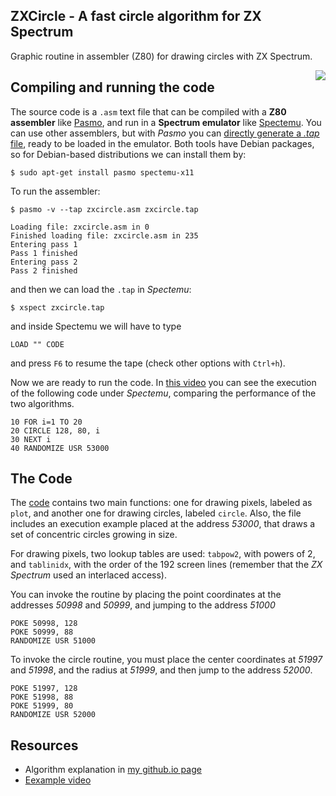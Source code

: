 
## ZXCircle - A fast circle algorithm for ZX Spectrum

Graphic routine in assembler (Z80) for drawing circles with ZX Spectrum.

<img align="right" src="https://ibancg.github.io/images/circle_1.png">

## Compiling and running the code

The source code is a `.asm` text file that can be compiled with a **Z80 assembler**
like [Pasmo](http://pasmo.speccy.org/), and run in a **Spectrum emulator** like
[Spectemu](http://spectemu.sourceforge.net/). You can use other assemblers, but with
_Pasmo_ you can [directly generate a _.tap_ file](http://pasmo.speccy.org/pasmodoc.html),
ready to be loaded in the emulator. Both tools have Debian packages, so
for Debian-based distributions we can install them by:

```console
$ sudo apt-get install pasmo spectemu-x11
```

To run the assembler:

```console
$ pasmo -v --tap zxcircle.asm zxcircle.tap

Loading file: zxcircle.asm in 0
Finished loading file: zxcircle.asm in 235
Entering pass 1
Pass 1 finished
Entering pass 2
Pass 2 finished

```

and then we can load the `.tap` in _Spectemu_:

```console
$ xspect zxcircle.tap
```

and inside Spectemu we will have to type

```
LOAD "" CODE
```

and press `F6` to resume the tape (check other options with `Ctrl+h`).

Now we are ready to run the code. In [this video](http://www.youtube.com/watch?v=sdccAInujFU)
you can see the execution of the following code under _Spectemu_, comparing the performance of
the two algorithms.

```
10 FOR i=1 TO 20
20 CIRCLE 128, 80, i
30 NEXT i
40 RANDOMIZE USR 53000
```

## The Code

The [code](zxcircle.asm) contains two main functions: one for drawing pixels, labeled as `plot`,
and another one for drawing circles, labeled `circle`. Also, the file includes an
execution example placed at the address _53000_, that draws a set of concentric
circles growing in size.

For drawing pixels, two lookup tables are used: `tabpow2`, with powers of 2, and
`tablinidx`, with the order of the 192 screen lines (remember that the _ZX Spectrum_
used an interlaced access).

You can invoke the routine by placing the point coordinates at the addresses
_50998_ and _50999_, and jumping to the address _51000_

```
POKE 50998, 128
POKE 50999, 88
RANDOMIZE USR 51000
```

To invoke the circle routine, you must place the center coordinates at _51997_
and _51998_, and the radius at _51999_, and then jump to the address _52000_.

```
POKE 51997, 128
POKE 51998, 88
POKE 51999, 80
RANDOMIZE USR 52000
```

## Resources

* Algorithm explanation in [my github.io page](https://ibancg.github.io/A-fast-circle-algorithm-for-ZX-Spectrum/)
* [Eexample video](http://www.youtube.com/watch?v=sdccAInujFU)

